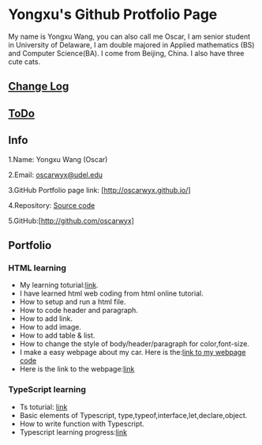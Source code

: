 # Yongxu's Github Protfolio Page
My name is Yongxu Wang, you can also call me Oscar, I am senior student in University of Delaware, I am double majored in Applied mathematics (BS) and Computer Science(BA). I come from Beijing, China. I also have three cute cats. 

## [Change Log](https://github.com/oscarwyx/oscarwyx.github.io/blob/main/ChangLog.md)

## [ToDo](https://github.com/oscarwyx/oscarwyx.github.io/blob/main/ToDo_List.md)

## Info
1.Name: Yongxu Wang (Oscar)

2.Email: oscarwyx@udel.edu

3.GitHub Portfolio page link: [http://oscarwyx.github.io/]

4.Repository: [Source code](http://github.com/oscarwyx/oscarwyx.github.io)

5.GitHub:[http://github.com/oscarwyx]


## Portfolio
### HTML learning
* My learning toturial:[link](https://www.w3schools.com/html/html_blocks.asp).
* I have learned html web coding from html online tutorial.
* How to setup and run a html file.
* How to code header and paragraph.
* How to add link. 
* How to add image.
* How to add table & list.
* How to change the style of body/header/paragraph for color,font-size.
* I make a easy webpage about my car. Here is the:[link to my webpage code](https://github.com/oscarwyx/oscarwyx.github.io/blob/main/oscarwebpage.html)
* Here is the link to the webpage:[link](https://oscarwyx.github.io/oscarwebpage.html)
### TypeScript learning
* Ts toturial: [link](https://www.typescriptlang.org/docs/handbook/typescript-in-5-minutes-oop.html)
* Basic elements of Typescript, type,typeof,interface,let,declare,object.
* How to write function with Typescript.
* Typescript learning progress:[link](https://github.com/oscarwyx/oscarwyx.github.io/blob/main/TSlearning.ts)
